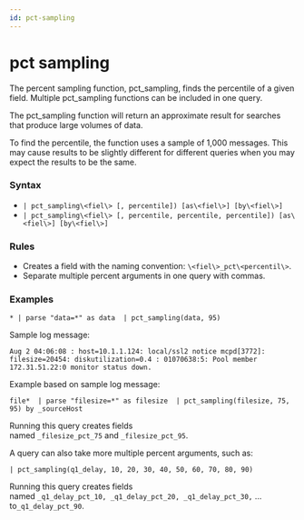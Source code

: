 ```yaml
---
id: pct-sampling
---
```


# pct sampling

The percent sampling function, pct_sampling, finds the percentile of a
given field. Multiple pct_sampling functions can be included in one
query.

The pct_sampling function will return an approximate result for searches
that produce large volumes of data.

To find the percentile, the function uses a sample of 1,000 messages.
This may cause results to be slightly different for different queries
when you may expect the results to be the same. 

### Syntax

-   `| pct_sampling\<fiel\> [, percentile]) [as\<fiel\>] [by\<fiel\>]`
-   `| pct_sampling\<fiel\> [, percentile, percentile, percentile]) [as\<fiel\>] [by\<fiel\>]`

### Rules

-   Creates a field with the naming convention:
    `\<fiel\>_pct\<percentil\>`.
-   Separate multiple percent arguments in one query with commas.

### Examples

`* | parse "data=*" as data  | pct_sampling(data, 95)`

Sample log message:

    Aug 2 04:06:08 : host=10.1.1.124: local/ssl2 notice mcpd[3772]: filesize=20454: diskutilization=0.4 : 01070638:5: Pool member 172.31.51.22:0 monitor status down.

Example based on sample log message:

`file*  | parse "filesize=*" as filesize  | pct_sampling(filesize, 75, 95) by _sourceHost`

Running this query creates fields
named `_filesize_pct_75` and `_filesize_pct_95`.

A query can also take more multiple percent arguments, such as:

`| pct_sampling(q1_delay, 10, 20, 30, 40, 50, 60, 70, 80, 90)`

Running this query creates fields
named `_q1_delay_pct_10, _q1_delay_pct_20, _q1_delay_pct_30,` ...
to`_q1_delay_pct_90`.
